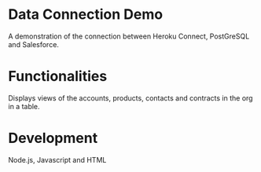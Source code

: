 # Data Connection Demo

A demonstration of the connection between Heroku Connect, PostGreSQL and Salesforce.

# Functionalities

Displays views of the accounts, products, contacts and contracts in the org in a table.

# Development

Node.js, Javascript and HTML
